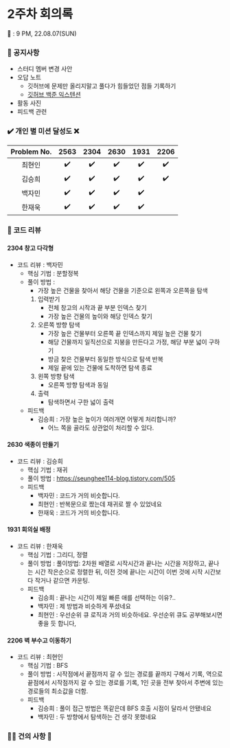# 2주차 회의록 

:calendar: : 9 PM, 22.08.07(SUN)

### :loudspeaker: 공지사항
- 스터디 멤버 변경 사안
- 오답 노트
  - 깃허브에 문제만 올리지말고 풀다가 힘들었던 점들 기록하기
  - [깃허브 백준 익스텐션](https://chrome.google.com/webstore/detail/%EB%B0%B1%EC%A4%80%ED%97%88%EB%B8%8Cbaekjoonhub/ccammcjdkpgjmcpijpahlehmapgmphmk)
- 활동 사진
- 피드백 관련

### :heavy_check_mark: 개인 별 미션 달성도 :x:
|Problem No.|2563|2304|2630|1931|2206|
|:-----------:|:-----:|:----:|:----:|:----:|:----:|
|최현인|:heavy_check_mark:|:heavy_check_mark:|:heavy_check_mark:|:heavy_check_mark:|:heavy_check_mark:|
|김승희|:heavy_check_mark:|:heavy_check_mark:|:heavy_check_mark:|:heavy_check_mark:|:heavy_check_mark:|
|백자민|:heavy_check_mark:|:heavy_check_mark:|:heavy_check_mark:|:heavy_check_mark:||
|한재욱|:heavy_check_mark:|:heavy_check_mark:|:heavy_check_mark:|:heavy_check_mark:||

### :bookmark_tabs: 코드 리뷰

#### 2304 창고 다각형

- 코드 리뷰 : 백자민
  - 핵심 기법 : 분할정복
  - 풀이 방법 : 
    - 가장 높은 건물을 찾아서 해당 건물을 기준으로 왼쪽과 오른쪽을 탐색
    1. 입력받기
    	- 전체 창고의 시작과 끝 부분 인덱스 찾기
    	- 가장 높은 건물의 높이와 해당 인덱스 찾기
    2. 오른쪽 방향 탐색
    	- 가장 높은 건물부터 오른쪽 끝 인덱스까지 제일 높은 건물 찾기
    	- 해당 건물까지 일직선으로 지붕을 만든다고 가정, 해당 부분 넓이 구하기
    	- 방금 찾은 건물부터 동일한 방식으로 탐색 반복
    	- 제일 끝에 있는 건물에 도착하면 탐색 종료
    3. 왼쪽 방향 탐색
    	- 오른쪽 방향 탐색과 동일
    4. 출력
    	- 탐색하면서 구한 넓이 출력
  - 피드백
    - 김승희 : 가장 높은 높이가 여러개면 어떻게 처리합니까?
      - 어느 쪽을 골라도 상관없이 처리할 수 있다.

#### 2630 색종이 만들기

- 코드 리뷰 : 김승희
  - 핵심 기법 : 재귀
  - 풀이 방법 : https://seunghee114-blog.tistory.com/505
  - 피드백 
    - 백자민 : 코드가 거의 비슷합니다.
    - 최현인 : 반복문으로 짰는데 재귀로 짤 수 있었네요
    - 한재욱 : 코드가 거의 비슷합니다.

#### 1931 회의실 배정

- 코드 리뷰 : 한재욱
  - 핵심 기법 : 그리디, 정렬
  - 풀이 방법 : 풀이방법: 2차원 배열로 시작시간과 끝나는 시간을 저장하고, 끝나는 시간 작은순으로 정렬한 뒤, 이전 것에 끝나는 시간이 이번 것에 시작 시간보다 작거나 같으면 카운팅.
  - 피드백 
    - 김승희 : 끝나는 시간이 제일 빠른 애를 선택하는 이유?..
    - 백자민 : 제 방법과 비슷하게 푸셨네요
    - 최현인 : 우선순위 큐 로직과 거의 비슷하네요. 우선순위 큐도 공부해보시면 좋을 듯 합니다,
    

#### 2206 벽 부수고 이동하기
- 코드 리뷰 : 최현인
  - 핵심 기법 : BFS
  - 풀이 방법 : 시작점에서 끝점까지 갈 수 있는 경로를 끝까지 구해서 기록, 역으로 끝점에서 시작점까지 갈 수 있는 경로를 기록, 1인 곳을 전부 찾아서 주변에 있는 경로들의 최소값을 더함.
  - 피드백
    - 김승희 : 풀이 접근 방법은 똑같은데 BFS 호출 시점이 달라서 안됐네요
    - 백자민 : 두 방향에서 탐색하는 건 생각 못했네요

### :raising_hand_man: 건의 사항 :raising_hand:

